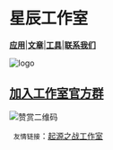 # 星辰工作室

[**应用**](about:blank)|[**文章**](about:blank)|[**工具**](about:blank)|[**联系我们**](about:blank)

![logo](https://xhfs2.oss-cn-hangzhou.aliyuncs.com/CA102001/089c3199777849e4bd5d522a5e93ea70.png "logo")
## [加入工作室官方群](https://jq.qq.com/?_wv=1027&k=5Ry3PcO)

![赞赏二维码](https://xhfs0.oss-cn-hangzhou.aliyuncs.com/CA102001/e2859cbea1d047acbf83165f84bc4046.jpg "zanshang")

 ` 友情链接`：[起源之战工作室](http://www.qyzz.ml)

